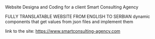 Website Designa and Coding for a client Smart Consulting Agency

FULLY TRANSLATABLE WEBSITE FROM ENGLISH TO SERBIAN
dynamic components that get values from json files and implement them

link to the site: https://www.smartconsulting-agency.com
